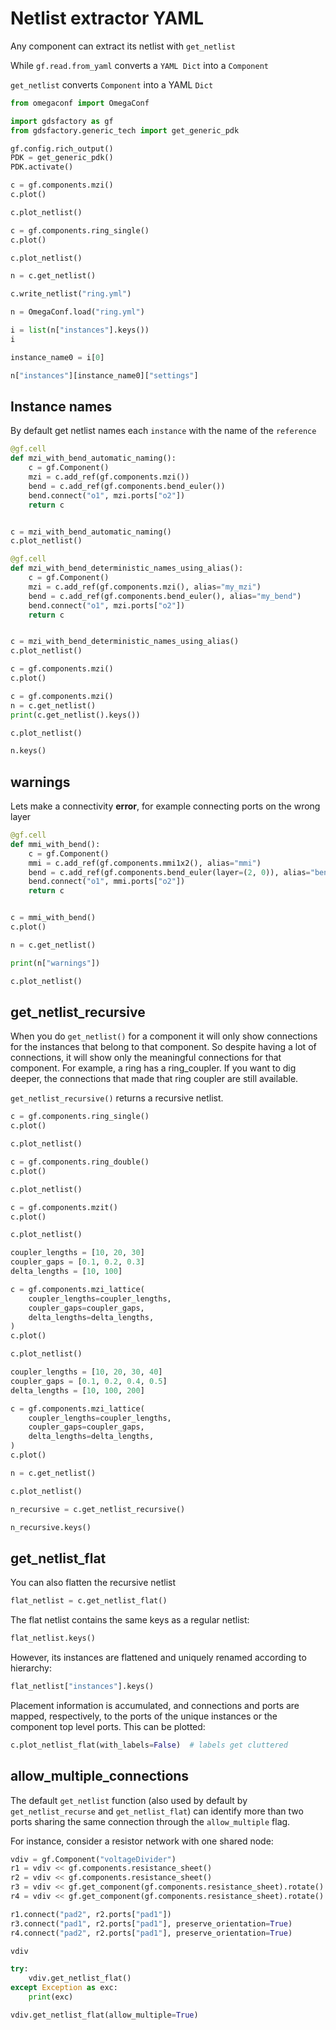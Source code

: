 # Netlist extractor YAML

Any component can extract its netlist with `get_netlist`

While `gf.read.from_yaml` converts a `YAML Dict` into a `Component`

`get_netlist` converts `Component` into a YAML `Dict`

```python
from omegaconf import OmegaConf

import gdsfactory as gf
from gdsfactory.generic_tech import get_generic_pdk

gf.config.rich_output()
PDK = get_generic_pdk()
PDK.activate()
```

```python
c = gf.components.mzi()
c.plot()
```

```python
c.plot_netlist()
```

```python
c = gf.components.ring_single()
c.plot()
```

```python
c.plot_netlist()
```

```python
n = c.get_netlist()
```

```python
c.write_netlist("ring.yml")
```

```python
n = OmegaConf.load("ring.yml")
```

```python
i = list(n["instances"].keys())
i
```

```python
instance_name0 = i[0]
```

```python
n["instances"][instance_name0]["settings"]
```


## Instance names

By default get netlist names each `instance` with the name of the `reference`


```python
@gf.cell
def mzi_with_bend_automatic_naming():
    c = gf.Component()
    mzi = c.add_ref(gf.components.mzi())
    bend = c.add_ref(gf.components.bend_euler())
    bend.connect("o1", mzi.ports["o2"])
    return c


c = mzi_with_bend_automatic_naming()
c.plot_netlist()
```

```python
@gf.cell
def mzi_with_bend_deterministic_names_using_alias():
    c = gf.Component()
    mzi = c.add_ref(gf.components.mzi(), alias="my_mzi")
    bend = c.add_ref(gf.components.bend_euler(), alias="my_bend")
    bend.connect("o1", mzi.ports["o2"])
    return c


c = mzi_with_bend_deterministic_names_using_alias()
c.plot_netlist()
```

```python
c = gf.components.mzi()
c.plot()
```

```python
c = gf.components.mzi()
n = c.get_netlist()
print(c.get_netlist().keys())
```

```python
c.plot_netlist()
```

```python
n.keys()
```


## warnings

Lets make a connectivity **error**, for example connecting ports on the wrong layer


```python
@gf.cell
def mmi_with_bend():
    c = gf.Component()
    mmi = c.add_ref(gf.components.mmi1x2(), alias="mmi")
    bend = c.add_ref(gf.components.bend_euler(layer=(2, 0)), alias="bend")
    bend.connect("o1", mmi.ports["o2"])
    return c


c = mmi_with_bend()
c.plot()
```

```python
n = c.get_netlist()
```

```python
print(n["warnings"])
```

```python
c.plot_netlist()
```

## get_netlist_recursive

When you do `get_netlist()` for a component it will only show connections for the instances that belong to that component.
So despite having a lot of connections, it will show only the meaningful connections for that component.
For example, a ring has a ring_coupler. If you want to dig deeper, the connections that made that ring coupler are still available.

`get_netlist_recursive()` returns a recursive netlist.

```python
c = gf.components.ring_single()
c.plot()
```

```python
c.plot_netlist()
```

```python
c = gf.components.ring_double()
c.plot()
```

```python
c.plot_netlist()
```

```python
c = gf.components.mzit()
c.plot()
```

```python
c.plot_netlist()
```

```python
coupler_lengths = [10, 20, 30]
coupler_gaps = [0.1, 0.2, 0.3]
delta_lengths = [10, 100]

c = gf.components.mzi_lattice(
    coupler_lengths=coupler_lengths,
    coupler_gaps=coupler_gaps,
    delta_lengths=delta_lengths,
)
c.plot()
```

```python
c.plot_netlist()
```

```python
coupler_lengths = [10, 20, 30, 40]
coupler_gaps = [0.1, 0.2, 0.4, 0.5]
delta_lengths = [10, 100, 200]

c = gf.components.mzi_lattice(
    coupler_lengths=coupler_lengths,
    coupler_gaps=coupler_gaps,
    delta_lengths=delta_lengths,
)
c.plot()
```

```python
n = c.get_netlist()
```

```python
c.plot_netlist()
```

```python
n_recursive = c.get_netlist_recursive()
```

```python
n_recursive.keys()
```

## get_netlist_flat

You can also flatten the recursive netlist

```python
flat_netlist = c.get_netlist_flat()
```

The flat netlist contains the same keys as a regular netlist:

```python
flat_netlist.keys()
```

However, its instances are flattened and uniquely renamed according to hierarchy:

```python
flat_netlist["instances"].keys()
```

Placement information is accumulated, and connections and ports are mapped, respectively, to the ports of the unique instances or the component top level ports. This can be plotted:

```python
c.plot_netlist_flat(with_labels=False)  # labels get cluttered
```

## allow_multiple_connections

The default `get_netlist` function (also used by default by `get_netlist_recurse` and `get_netlist_flat`) can identify more than two ports sharing the same connection through the `allow_multiple` flag.

For instance, consider a resistor network with one shared node:

```python
vdiv = gf.Component("voltageDivider")
r1 = vdiv << gf.components.resistance_sheet()
r2 = vdiv << gf.components.resistance_sheet()
r3 = vdiv << gf.get_component(gf.components.resistance_sheet).rotate()
r4 = vdiv << gf.get_component(gf.components.resistance_sheet).rotate()

r1.connect("pad2", r2.ports["pad1"])
r3.connect("pad1", r2.ports["pad1"], preserve_orientation=True)
r4.connect("pad2", r2.ports["pad1"], preserve_orientation=True)

vdiv
```

```python
try:
    vdiv.get_netlist_flat()
except Exception as exc:
    print(exc)
```

```python
vdiv.get_netlist_flat(allow_multiple=True)
```
